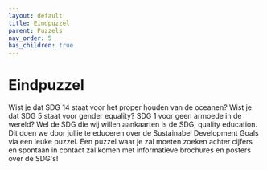 ```yaml
---
layout: default
title: Eindpuzzel
parent: Puzzels
nav_order: 5
has_children: true
---
```



# Eindpuzzel

Wist je dat SDG 14 staat voor het proper houden van de oceanen? Wist je dat SDG 5 staat voor gender equality? SDG 1 voor geen armoede in de wereld? Wel de SDG die wij willen aankaarten is de SDG, quality education. Dit doen we door jullie te educeren over de Sustainabel Development Goals via een leuke puzzel. Een puzzel waar je zal moeten zoeken achter cijfers en spontaan in contact zal komen met informatieve brochures en posters over de SDG's!



 

